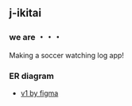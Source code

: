 ## j-ikitai

### we are ・・・
Making a soccer watching log app!

### ER diagram
- [v1 by figma](https://www.figma.com/file/V3XJFo2k2QiOlHpr4ygksB/Relational-Database-Diagram---Component-Kit-(Community)?node-id=8%3A848)